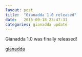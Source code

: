 ```yaml
---
layout: post
title:  "Gianadda 1.0 released"
date:   2015-09-18 23:47:31
categories: gianadda update
---
```

Gianadda 1.0 was finally released!

[gianadda](https://github.com/robbyn/gianadda/releases)
